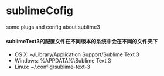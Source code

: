 # sublimeCofig
some plugs and config about sublime3

#### sublimeText3的配置文件在不同版本的系统中会在不同的文件夹下
* OS X: ~/Library/Application Support/Sublime Text 3
* Windows: %APPDATA%\Sublime Text 3
* Linux: ~/.config/sublime-text-3
